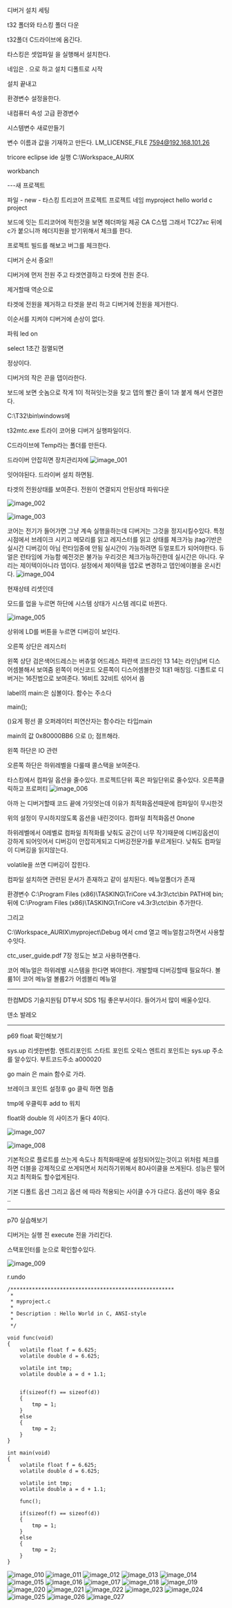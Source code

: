 
디버거 설치 세팅

t32 폴더와 타스킹 폴더 다운

t32폴더 C드라이브에 옴긴다.

타스킹은 셋업파일 을 실행해서 설치한다.

네임은 . 으로 하고 설치 디폴트로 시작

설치 끝내고

환경변수 설정을한다.

내컴퓨터 속성 고급 환경변수 

시스템변수 새로만들기

변수 이름과 값을 기재하고 만든다.
LM_LICENSE_FILE
7594@192.168.101.26


tricore eclipse ide 실행
C:\Workspace_AURIX

workbanch

---새 프로젝트 

파일 - new - 타스킹 트리코어 프로젝트 
 프로젝트 네임 myproject 
 hello world c project

보드에 잇는 트리코어에 적힌것을 보면 
헤더파일 제공 CA C스텝 그래서 TC27xc 뒤에 c가 붙으니까 헤더지원을 받기위해서
체크를 한다. 

프로젝트 빌드를 해보고 버그를 체크한다. 

디버거 순서 중요!!

디버거에 먼저 전원 주고
타겟연결하고
타겟에 전원 준다.

제거할때 역순으로

타겟에 전원을 제거하고 타겟을 분리 하고 디버거에 전원을 제거한다.

이순서를 지켜야 디버거에 손상이 없다. 

파워 led on

select 1초간 점멸되면  

정상이다.

디버거의 작은 끈을 뎁이라한다.

보드에 보면 숫놈으로 작게 1이 적혀잇는것을 찾고
뎁의 빨간 줄이 1과 붙게 해서 연결한다.



C:\T32\bin\windows에 

t32mtc.exe  트라이 코어용 디버거 실행파일이다. 

C드라이브에 Temp라는 폴더를 만든다. 


드라이버 안잡히면 
장치관리자에 
![image_001](./img/image_001.png)

잇어야된다. 드라이버 설치 하면됨.


타겟의 전원상태를 보여준다.
전원이 연결되지 안된상태 파워다운

![image_002](./img/image_002.png)


![image_003](./img/image_003.png)



코어는 전기가 들어가면 그냥 계속 실행을하는데
디버거는 그것을 정지시킬수있다. 
특정 시점에서 브레이크 시키고 메모리를 읽고 레지스터를 읽고 상태를 체크가능
jtag기반은 실시간 디버깅이 아님 런타임중에 안됨
실시간이 가능하려면 듀얼포트가 되어야한다. 
듀얼은 런타임에 가능함 
예전것은 불가능
우리것은 체크가능하긴한데 실시간은 아니다.
우리는 제이텍이아니라 뎁이다. 
설정에서 제이텍을 뎁2로 변경하고 뎁인에이블을 온시킨다. 
![image_004](./img/image_004.png)


현재상테 리셋인데 

모드를 업을 누르면 
하단에 시스템 상태가 시스템 레디로 바뀐다. 

![image_005](./img/image_005.png)



상위에 LD를 버튼을 누르면 
디버깅이 보인다.


오른쪽 상단은 레지스터

왼쪽 상단
검은색어드레스는 버츄얼 어드레스
파란색 코드라인 13 14는 라인넘버
디스어셈블해서 보여줌
왼쪽이 머신코드  오른쪽이 디스어셈블한것
1대1 매칭임.
디폴트로 디버거는 16진법으로 보여준다. 
16비트 32비트 섞어서 씀



label의 main:은 심볼이다.
함수는 주소다 

main(); 

()요게 펑선 콜 오퍼레이터 
피연산자는 함수라는 타입main

main의 값 0x80000BB6 으로 (); 점프해라.


왼쪽 하단은 IO 관련

오른쪽 하단은 
하위레벨을 다룰때 콜스택을 보여준다. 


타스킹에서 컴파일 옵션을 줄수있다. 
프로젝트단위 혹은 파일단위로 줄수있다.
오른쪽클릭하고 프로퍼티
![image_006](./img/image_006.png)


아까 는 디버거할때 코드 끝에 가잇엇는데 이유가
최적화옵션때문에 컴파일이 무시한것

위의 설정이 무시하지않도록 옵션을 내린것이다.
컴파일 최적화옵션 0none

하위레벨에서 0레벨로 컴파일 최적화를 낮춰도
공간이 너무 작기때문에 디버깅옵션이 강하게 되어잇어서
디버깅이 안잡히게되고 디버깅전문가를 부르게된다. 
낮춰도 컴파일이 디버깅을 읽지않는다. 

volatile을 쓰면 디버깅이 잡힌다.

컴파일 설치하면 관련된 문서가 존재하고 같이 설치된다. 
메뉴얼폴더가 존재





환경변수 
C:\Program Files (x86)\TASKING\TriCore v4.3r3\ctc\bin 
PATH에 bin; 뒤에 C:\Program Files (x86)\TASKING\TriCore v4.3r3\ctc\bin 추가한다.

그리고 

C:\Workspace_AURIX\myproject\Debug 에서 
cmd 열고  메뉴얼참고하면서 사용할수잇다.


ctc_user_guide.pdf 7장 정도는 보고 사용하면좋다.


 코어 메뉴얼은 하위레벨 시스템을 한다면 봐야한다. 
 개발할때 디버깅할때 필요하다.
 볼륨1이 코어 메뉴얼
볼륨2가 어셈블리 메뉴얼


---

한컴MDS 기술지원팀
DT부서 
SDS 1팀
좋은부서이다. 들어가서 많이 배울수있다.

덴소
발레오 

---
p69
float 확인해보기 

sys.up 리셋한번함.
엔트리포인트 스타트 포인트 
오릭스 엔트리 포인트는 sys.up 주소를 알수있다. 부트코드주소 a000020

go main 은 main 함수로 가라.

브레이크 포인트 설정후 go 클릭 하면 멈춤

tmp에 우클릭후 add to 워치 

float와 double 의 사이즈가 둘다 4이다. 

![image_007](./img/image_007.png)





![image_008](./img/image_008.png)

기본적으로 플로트를 쓰는게 속도나 최적화때문에 설정되어있는것이고
위처럼 체크를 하면 더블을 강제적으로 쓰게되면서 처리하기위해서 80사이클을 쓰게된다. 
성능은 떨어지고 최적화도 할수없게된다. 

기본 디폴트 옵션 그리고 옵션 에 따라 
적용되는 사이클 수가 다르다. 
옵션이 매우 중요 ..


---
p70 실습해보기

디버거는 실행 전
execute 전을 가리킨다. 

스택포인터를 눈으로 확인할수있다. 

![image_009](./img/image_009.png)


r.undo

```
/*****************************************************
 *
 * myproject.c
 *
 * Description : Hello World in C, ANSI-style
 *
 */

void func(void)
{
	volatile float f = 6.625;
	volatile double d = 6.625;

	volatile int tmp;
	volatile double a = d + 1.1;


	if(sizeof(f) == sizeof(d))
	{
		tmp = 1;
	}
	else
	{
		tmp = 2;
	}
}

int main(void)
{
	volatile float f = 6.625;
	volatile double d = 6.625;

	volatile int tmp;
	volatile double a = d + 1.1;

	func();

	if(sizeof(f) == sizeof(d))
	{
		tmp = 1;
	}
	else
	{
		tmp = 2;
	}
}
```















![image_010](./img/image_010.png)
![image_011](./img/image_011.png)
![image_012](./img/image_012.png)
![image_013](./img/image_013.png)
![image_014](./img/image_014.png)
![image_015](./img/image_015.png)
![image_016](./img/image_016.png)
![image_017](./img/image_017.png)
![image_018](./img/image_018.png)
![image_019](./img/image_019.png)
![image_020](./img/image_020.png)
![image_021](./img/image_021.png)
![image_022](./img/image_022.png)
![image_023](./img/image_023.png)
![image_024](./img/image_024.png)
![image_025](./img/image_025.png)
![image_026](./img/image_026.png)
![image_027](./img/image_027.png)
